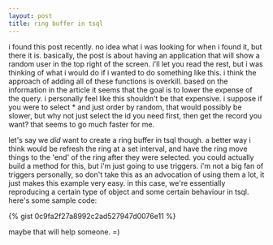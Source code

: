 ```yaml
---
layout: post
title: ring buffer in tsql
---
```


i found this post recently. no idea what i was looking for when i found it, but there it is. basically, the post is about having an application that will show a random user in the top right of the screen. i'll let you read the rest, but i was thinking of what i would do if i wanted to do something like this. i think the approach of adding all of these functions is overkill. based on the information in the article it seems that the goal is to lower the expense of the query. i personally feel like this shouldn't be that expensive. i suppose if you were to select * and just order by random, that would possibly be slower, but why not just select the id you need first, then get the record you want? that seems to go much faster for me.

let's say we *did* want to create a ring buffer in tsql though. a better way i think would be refresh the ring at a set interval, and have the ring move things to the 'end' of the ring after they were selected. you could actually build a method for this, but i'm just going to use triggers. i'm not a big fan of triggers personally, so don't take this as an advocation of using them a lot, it just makes this example very easy. in this case, we're essentially reproducing a certain type of object and some certain behaviour in tsql. here's some sample code:

{% gist 0c9fa2f27a8992c2ad527947d0076e11 %}

maybe that will help someone. =) 